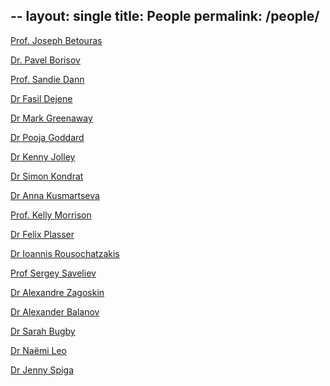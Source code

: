 --
layout: single
title: People
permalink: /people/
--

[Prof. Joseph Betouras](https://www.lboro.ac.uk/departments/physics/staff/joseph-betouras/)

[Dr. Pavel Borisov](https://www.lboro.ac.uk/departments/physics/staff/pavel-borisov/)


[Prof. Sandie Dann](https://www.lboro.ac.uk/departments/chemistry/staff/sandie-dann/)

[Dr Fasil Dejene](https://www.lboro.ac.uk/departments/physics/staff/fasil-dejene/)

[Dr Mark Greenaway](https://www.lboro.ac.uk/departments/physics/staff/mark-greenaway/)

[Dr Pooja Goddard](https://www.lboro.ac.uk/departments/chemistry/staff/pooja-goddard/)

[Dr Kenny Jolley](https://www.lboro.ac.uk/departments/chemistry/staff/kenny-jolley/)

[Dr Simon Kondrat](https://www.lboro.ac.uk/departments/chemistry/staff/simon-kondrat/)


[Dr Anna Kusmartseva](https://www.lboro.ac.uk/departments/physics/staff/anna-kusmartseva/)

[Prof. Kelly Morrison](https://www.lboro.ac.uk/departments/physics/staff/kelly-morrison/)

[Dr Felix Plasser](https://www.lboro.ac.uk/departments/chemistry/staff/felix-plasser/)

[Dr Ioannis Rousochatzakis](https://www.lboro.ac.uk/departments/physics/staff/ioannis-rousochatzakis/)

[Prof Sergey Saveliev](https://www.lboro.ac.uk/departments/physics/staff/sergey-saveliev/)

[Dr Alexandre Zagoskin](https://www.lboro.ac.uk/departments/physics/staff/alexandre-zagoskin/)

[Dr Alexander Balanov](https://www.lboro.ac.uk/departments/physics/staff/alexander-balanov/)


[Dr Sarah Bugby](https://www.lboro.ac.uk/departments/physics/staff/sarah-bugby/)

[Dr Naëmi Leo](https://www.lboro.ac.uk/departments/physics/staff/naemi-leo/)

[Dr Jenny Spiga](https://www.lboro.ac.uk/departments/physics/staff/jenny-spiga/)
